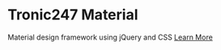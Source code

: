 # Tronic247 Material
Material design framework using jQuery and CSS
<a href="https://tronic247.com/material">Learn More</a>
